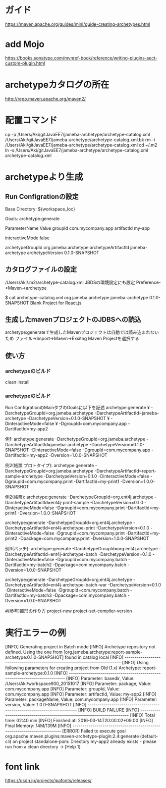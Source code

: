 # ガイド
https://maven.apache.org/guides/mini/guide-creating-archetypes.html

# add Mojo
https://books.sonatype.com/mvnref-book/reference/writing-plugins-sect-custom-plugin.html

# archetypeカタログの所在
http://repo.maven.apache.org/maven2/

# 配置コマンド
 cp -p  /Users/Aki/gitJavaEE7/jameba-archetype/archetype-catalog.xml /Users/Aki/gitJavaEE7/jameba-archetype/archetype-catalog.xml.bk
 rm -i /Users/Aki/gitJavaEE7/jameba-archetype/archetype-catalog.xml
 cd ~/.m2
 ln -s /Users/Aki/gitJavaEE7/jameba-archetype/archetype-catalog.xml archetype-catalog.xml

# archetypeより生成

## Run Configrationの設定
Base Directory:
${workspace_loc}

Goals:
archetype:generate

ParameterName	Value
groupId	com.mycompany.app
artifactId	my-app

interactiveMode	false

archetypeGroupId	org.jameba.archetype
archetypeArtifactId	jameba-archetype
archetypeVersion	0.1.0-SNAPSHOT

## カタログファイルの設定
/Users/Aki/.m2/archetype-catalog.xml
JBDSの環境設定にも設定 Preference->Maven->archetype

$ cat archetype-catalog.xml 
<archetype-catalog>
  <archetypes>
    <archetype>
      <groupId>org.jameba.archetype</groupId>
      <artifactId>jameba-archetype</artifactId>
      <version>0.1.0-SNAPSHOT</version>
      <description>Blank Project for React.js</description>
    </archetype>
  </archetypes>
</archetype-catalog>

## 生成したmavenプロジェクトのJDBSへの読込
archetype:generateで生成したMavenプロジェクトは自動では読み込まれないため
ファイル->Import->Maevn->Exsitng Maven Projectを選択する

## 使い方
### archetypeのビルド
clean install

### archetypeのビルド
Run ConfigrationのMainタブのGoalsに以下を記述
archetype:generate ¥
-DarchetypeGroupId=org.jameba.archetype -DarchetypeArtifactId=jameba-archetype -DarchetypeVersion=0.1.0-SNAPSHOT ¥
-DinteractiveMode=false ¥
-DgroupId=com.mycompany.app -DartifactId=my-app2

例1:
archetype:generate -DarchetypeGroupId=org.jameba.archetype -DarchetypeArtifactId=jameba-archetype -DarchetypeVersion=0.1.0-SNAPSHOT -DinteractiveMode=false -DgroupId=com.mycompany.app -DartifactId=my-app2 -Dversion=1.0.0-SNAPSHOT

例2(帳票 プロトタイプ):
archetype:generate -DarchetypeGroupId=org.jameba.archetype -DarchetypeArtifactId=report-sample-archetype -DarchetypeVersion=0.1.0 -DinteractiveMode=false -DgroupId=com.mycompany.print -DartifactId=my-print1 -Dversion=1.0.0-SNAPSHOT

例2(帳票):
archetype:generate -DarchetypeGroupId=org.ent4j.archetype -DarchetypeArtifactId=ent4j-print-sample -DarchetypeVersion=0.1.0 -DinteractiveMode=false -DgroupId=com.mycompany.print -DartifactId=my-print1 -Dversion=1.0.0-SNAPSHOT

archetype:generate -DarchetypeGroupId=org.ent4j.archetype -DarchetypeArtifactId=ent4j-archetype-print -DarchetypeVersion=0.1.0 -DinteractiveMode=false -DgroupId=com.mycompany.print -DartifactId=my-print2 -Dpackage=com.mycompany.print -Dversion=1.0.0-SNAPSHOT

例3(バッチ):
archetype:generate -DarchetypeGroupId=org.ent4j.archetype -DarchetypeArtifactId=ent4j-archetype-batch -DarchetypeVersion=0.1.0 -DinteractiveMode=false -DgroupId=com.mycompany.batch -DartifactId=my-batch2 -Dpackage=com.mycompany.batch -Dversion=1.0.0-SNAPSHOT

archetype:generate -DarchetypeGroupId=org.ent4j.archetype -DarchetypeArtifactId=ent4j-archetype-batch-war -DarchetypeVersion=0.1.0 -DinteractiveMode=false -DgroupId=com.mycompany.batch -DartifactId=my-batch3 -Dpackage=com.mycompany.batch -Dversion=1.0.0-SNAPSHOT


#(参考)雛形の作り方
project-new
project-set-compiler-version

# 実行エラーの例
[INFO] Generating project in Batch mode
[INFO] Archetype repository not defined. Using the one from [org.jameba.archetype:report-sample-archetype:0.1.0-SNAPSHOT] found in catalog local
[INFO] ----------------------------------------------------------------------------
[INFO] Using following parameters for creating project from Old (1.x) Archetype: report-sample-archetype:0.1.0
[INFO] ----------------------------------------------------------------------------
[INFO] Parameter: basedir, Value: /Users/Aki/workspace900_20151017
[INFO] Parameter: package, Value: com.mycompany.app
[INFO] Parameter: groupId, Value: com.mycompany.app
[INFO] Parameter: artifactId, Value: my-app2
[INFO] Parameter: packageName, Value: com.mycompany.app
[INFO] Parameter: version, Value: 1.0.0-SNAPSHOT
[INFO] ------------------------------------------------------------------------
[INFO] BUILD FAILURE
[INFO] ------------------------------------------------------------------------
[INFO] Total time: 02:40 min
[INFO] Finished at: 2016-03-14T20:00:02+09:00
[INFO] Final Memory: 14M/139M
[INFO] ------------------------------------------------------------------------
[ERROR] Failed to execute goal org.apache.maven.plugins:maven-archetype-plugin:2.4:generate (default-cli) on project standalone-pom: Directory my-app2 already exists - please run from a clean directory -> [Help 1]

# font link
https://osdn.jp/projects/ipafonts/releases/
